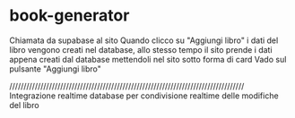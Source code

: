 # book-generator

Chiamata da supabase al sito
Quando clicco su "Aggiungi libro" i dati del libro vengono creati nel database, allo stesso tempo il sito prende i dati appena creati dal database mettendoli nel sito sotto forma di card
Vado sul pulsante "Aggiungi libro"     

///////////////////////////////////////////////////////////////////////////////////
Integrazione realtime database per condivisione realtime delle modifiche del libro